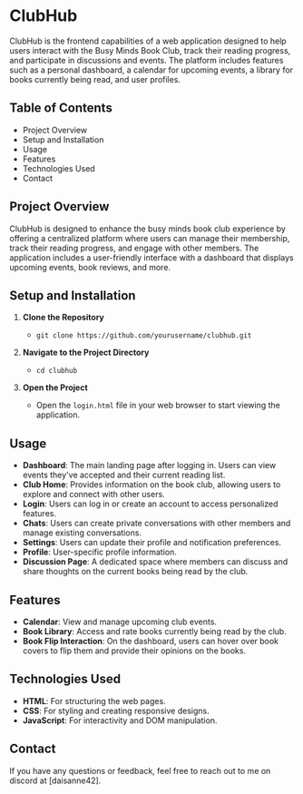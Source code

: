 # ClubHub

ClubHub is the frontend capabilities of a web application designed to help users interact with the Busy Minds Book Club, track their reading progress, and participate in discussions and events. The platform includes features such as a personal dashboard, a calendar for upcoming events, a library for books currently being read, and user profiles.


## Table of Contents

- Project Overview
- Setup and Installation
- Usage
- Features
- Technologies Used
- Contact


## Project Overview

ClubHub is designed to enhance the busy minds book club experience by offering a centralized platform where users can manage their membership, track their reading progress, and engage with other members. The application includes a user-friendly interface with a dashboard that displays upcoming events, book reviews, and more.


## Setup and Installation

1. **Clone the Repository**
   - `git clone https://github.com/yourusername/clubhub.git`

2. **Navigate to the Project Directory**
   - `cd clubhub`

3. **Open the Project**
   - Open the `login.html` file in your web browser to start viewing the application.


## Usage

- **Dashboard**: The main landing page after logging in. Users can view events they've accepted and their current reading list.
- **Club Home**: Provides information on the book club, allowing users to explore and connect with other users.
- **Login**: Users can log in or create an account to access personalized features.
- **Chats**: Users can create private conversations with other members and manage existing conversations.
- **Settings**: Users can update their profile and notification preferences.
- **Profile**: User-specific profile information.
- **Discussion Page**: A dedicated space where members can discuss and share thoughts on the current books being read by the club.


## Features
- **Calendar**: View and manage upcoming club events.
- **Book Library**: Access and rate books currently being read by the club.
- **Book Flip Interaction**: On the dashboard, users can hover over book covers to flip them and provide their opinions on the books.

## Technologies Used

- **HTML**: For structuring the web pages.
- **CSS**: For styling and creating responsive designs.
- **JavaScript**: For interactivity and DOM manipulation.


## Contact

If you have any questions or feedback, feel free to reach out to me on discord at [daisanne42].
